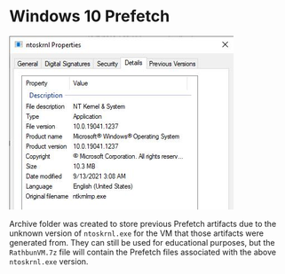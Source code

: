 # Windows 10 Prefetch

![PrefetchWindows10](https://raw.githubusercontent.com/AndrewRathbun/DFIRArtifactMuseum/main/Windows/Prefetch/Win10/RathbunVM/RathbunVM_ntoskrnl.jpg)

Archive folder was created to store previous Prefetch artifacts due to the unknown version of `ntoskrnl.exe` for the VM that those artifacts were generated from. They can still be used for educational purposes, but the `RathbunVM.7z` file will contain the Prefetch files associated with the above `ntoskrnl.exe` version.
